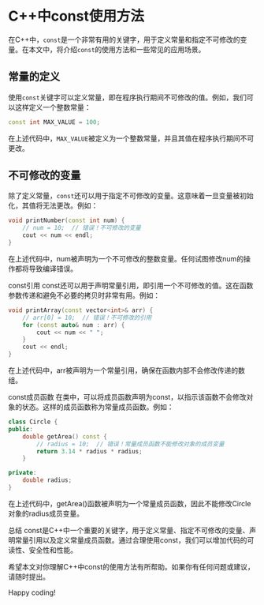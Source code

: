 # C++中const使用方法

在C++中，`const`是一个非常有用的关键字，用于定义常量和指定不可修改的变量。在本文中，将介绍`const`的使用方法和一些常见的应用场景。

## 常量的定义

使用`const`关键字可以定义常量，即在程序执行期间不可修改的值。例如，我们可以这样定义一个整数常量：

```cpp
const int MAX_VALUE = 100;
```

在上述代码中，`MAX_VALUE`被定义为一个整数常量，并且其值在程序执行期间不可更改。

## 不可修改的变量

除了定义常量，`const`还可以用于指定不可修改的变量。这意味着一旦变量被初始化，其值将无法更改。例如：

```cpp
void printNumber(const int num) {
    // num = 10;  // 错误！不可修改的变量
    cout << num << endl;
}
```
在上述代码中，num被声明为一个不可修改的整数变量。任何试图修改num的操作都将导致编译错误。

const引用
const还可以用于声明常量引用，即引用一个不可修改的值。这在函数参数传递和避免不必要的拷贝时非常有用。例如：

```cpp
void printArray(const vector<int>& arr) {
    // arr[0] = 10;  // 错误！不可修改的引用
    for (const auto& num : arr) {
        cout << num << " ";
    }
    cout << endl;
}
```
在上述代码中，arr被声明为一个常量引用，确保在函数内部不会修改传递的数组。

const成员函数
在类中，可以将成员函数声明为const，以指示该函数不会修改对象的状态。这样的成员函数称为常量成员函数。例如：

```cpp
class Circle {
public:
    double getArea() const {
        // radius = 10;  // 错误！常量成员函数不能修改对象的成员变量
        return 3.14 * radius * radius;
    }

private:
    double radius;
}
```
在上述代码中，getArea()函数被声明为一个常量成员函数，因此不能修改Circle对象的radius成员变量。

总结
const是C++中一个重要的关键字，用于定义常量、指定不可修改的变量、声明常量引用以及定义常量成员函数。通过合理使用const，我们可以增加代码的可读性、安全性和性能。

希望本文对你理解C++中const的使用方法有所帮助。如果你有任何问题或建议，请随时提出。

Happy coding!